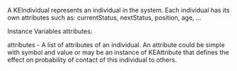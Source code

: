 A KEIndividual represents an individual in the system. Each individual has its own attributes such as: currentStatus, nextStatus, position, age, ...

Instance Variables
	attributes:		<Dictionary>

attributes
	- A list of attributes of an individual. An attribute could be simple with symbol and value or may be an instance of KEAttribute that defines the effect on probability of contact of this individual to others.
